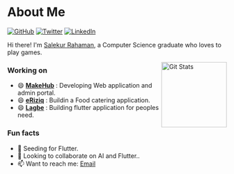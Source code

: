 # About Me

[![GitHub](https://img.shields.io/badge/GitHub-%40ashtom-239a3b.svg)](https://github.com/SalekurPolas)
[![Twitter](https://img.shields.io/badge/Twitter-%40ashtom-58a1f2.svg)](https://twitter.com/SalekurPolas)
[![LinkedIn](https://img.shields.io/badge/Linked-in-0c66c3.svg)](https://www.linkedin.com/in/SalekurPolas/)

Hi there! I'm [Salekur Rahaman](https://github.com/SalekurPolas), a Computer Science graduate who loves to play games.

<a href="https://github.com/SalekurPolas"><img alt="Git Stats" src="https://github-readme-stats.vercel.app/api?username=SalekurPolas&show_icons=true" align="right" height="150" /></a>

### Working on
- 😄 **[MakeHub](https://www.makehub.com.bd/)** : Developing Web application and admin portal.
- 😄 **[eRiziq]()** : Buildin a Food catering application.
- 😄 **[Lagbe](https://www.lagbe.net)** : Building flutter application for peoples need.

### Fun facts
- 🌱 Seeding for Flutter.
- 👯 Looking to collaborate on AI and Flutter..
- 📫 Want to reach me: [Email](mailto:salekur9@gmail.com)
